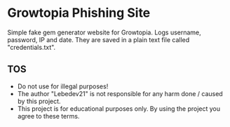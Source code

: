 # Growtopia Phishing Site
Simple fake gem generator website for Growtopia.
Logs username, password, IP and date.
They are saved in a plain text file called "credentials.txt".

## TOS
* Do not use for illegal purposes!
* The author "Lebedev21" is not responsible for any harm done / caused by this project.
* This project is for educational purposes only. By using the project you agree to these terms.
